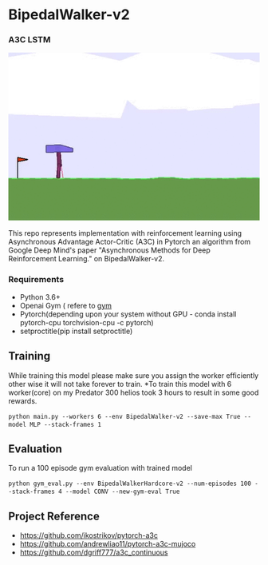 # BipedalWalker-v2
### A3C LSTM

![A3C LSTM playing BipedalWalker-v2](https://github.com/ksajan/BipedalWalker-v2/blob/master/Demo/BipedalWalker.gif)

This repo represents implementation with reinforcement learning using Asynchronous Advantage Actor-Critic (A3C) in Pytorch an algorithm from Google Deep Mind's paper "Asynchronous Methods for Deep Reinforcement Learning." on BipedalWalker-v2.

### Requirements

- Python 3.6+
- Openai Gym ( refere to [gym](https://github.com/openai/gym)
- Pytorch(depending upon your system without GPU - conda install pytorch-cpu torchvision-cpu -c pytorch)
- setproctitle(pip install setproctitle)
 
 
 ## Training
 
 While training this model please make sure you assign the worker efficiently other wise it will not take forever to train.
 *To train this model with 6 worker(core) on my Predator 300 helios took 3 hours to result in some good rewards.
```
python main.py --workers 6 --env BipedalWalker-v2 --save-max True --model MLP --stack-frames 1
```
## Evaluation

To run a 100 episode gym evaluation with trained model
```
python gym_eval.py --env BipedalWalkerHardcore-v2 --num-episodes 100 --stack-frames 4 --model CONV --new-gym-eval True
```

## Project Reference

- https://github.com/ikostrikov/pytorch-a3c
- https://github.com/andrewliao11/pytorch-a3c-mujoco
- https://github.com/dgriff777/a3c_continuous
